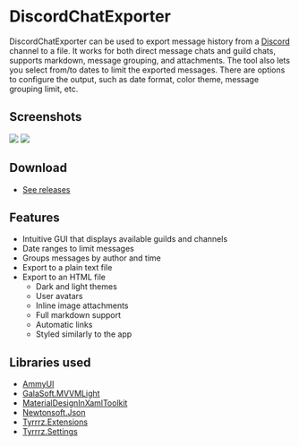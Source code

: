 # DiscordChatExporter

DiscordChatExporter can be used to export message history from a [Discord](https://discordapp.com) channel to a file. It works for both direct message chats and guild chats, supports markdown, message grouping, and attachments. The tool also lets you select from/to dates to limit the exported messages. There are options to configure the output, such as date format, color theme, message grouping limit, etc.

## Screenshots

![](http://www.tyrrrz.me/Projects/DiscordChatExporter/Images/1.png)
![](http://www.tyrrrz.me/Projects/DiscordChatExporter/Images/4.png)

## Download

- [See releases](https://github.com/Tyrrrz/DiscordChatExporter/releases)

## Features

- Intuitive GUI that displays available guilds and channels
- Date ranges to limit messages
- Groups messages by author and time
- Export to a plain text file
- Export to an HTML file
  - Dark and light themes
  - User avatars
  - Inline image attachments
  - Full markdown support
  - Automatic links
  - Styled similarly to the app

## Libraries used

- [AmmyUI](https://github.com/AmmyUI/AmmyUI)
- [GalaSoft.MVVMLight](http://www.mvvmlight.net)
- [MaterialDesignInXamlToolkit](https://github.com/ButchersBoy/MaterialDesignInXamlToolkit)
- [Newtonsoft.Json](http://www.newtonsoft.com/json)
- [Tyrrrz.Extensions](https://github.com/Tyrrrz/Extensions)
- [Tyrrrz.Settings](https://github.com/Tyrrrz/Settings)
